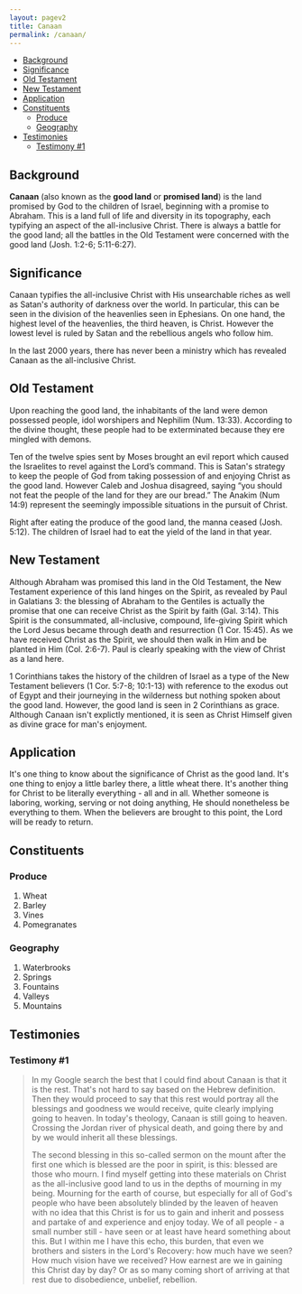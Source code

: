```yaml
---
layout: pagev2
title: Canaan
permalink: /canaan/
---
```

- [Background](#background)
- [Significance](#significance)
- [Old Testament](#old-testament)
- [New Testament](#new-testament)
- [Application](#application)
- [Constituents](#constituents)
  - [Produce](#produce)
  - [Geography](#geography)
- [Testimonies](#testimonies)
  - [Testimony #1](#testimony-1)


## Background

**Canaan** (also known as the **good land** or **promised land**) is the land promised by God to the children of Israel, beginning with a promise to Abraham. This is a land full of life and diversity in its topography, each typifying an aspect of the all-inclusive Christ. There is always a battle for the good land; all the battles in the Old Testament were concerned with the good land (Josh. 1:2-6; 5:11-6:27).

## Significance

Canaan typifies the all-inclusive Christ with His unsearchable riches as well as Satan's authority of darkness over the world. In particular, this can be seen in the division of the heavenlies seen in Ephesians. On one hand, the highest level of the heavenlies, the third heaven, is Christ. However the lowest level is ruled by Satan and the rebellious angels who follow him.

In the last 2000 years, there has never been a ministry which has revealed Canaan as the all-inclusive Christ. 

## Old Testament

Upon reaching the good land, the inhabitants of the land were demon possessed people, idol worshipers and Nephilim (Num. 13:33). According to the divine thought, these people had to be exterminated because they ere mingled with demons. 

Ten of the twelve spies sent by Moses brought an evil report which caused the Israelites to revel against the Lord’s command. This is Satan's strategy to keep the people of God from taking possession of and enjoying Christ as the good land. However Caleb and Joshua disagreed, saying “you should not feat the people of the land for they are our bread.”  The Anakim (Num 14:9) represent the seemingly impossible situations in the pursuit of Christ.

Right after eating the produce of the good land, the manna ceased (Josh. 5:12). The children of Israel had to eat the yield of the land in that year.

## New Testament

Although Abraham was promised this land in the Old Testament, the New Testament experience of this land hinges on the Spirit, as revealed by Paul in Galatians 3: the blessing of Abraham to the Gentiles is actually the promise that one can receive Christ as the Spirit by faith (Gal. 3:14). This Spirit is the consummated, all-inclusive, compound, life-giving Spirit which the Lord Jesus became through death and resurrection (1 Cor. 15:45). As we have received Christ as the Spirit, we should then walk in Him and be planted in Him (Col. 2:6-7). Paul is clearly speaking with the view of Christ as a land here.

1 Corinthians takes the history of the children of Israel as a type of the New Testament believers (1 Cor. 5:7-8; 10:1-13) with reference to the exodus out of Egypt and their journeying in the wilderness but nothing spoken about the good land. However, the good land is seen in 2 Corinthians as grace. Although Canaan isn't explictly mentioned, it is seen as Christ Himself given as divine grace for man's enjoyment.

## Application

It's one thing to know about the significance of Christ as the good land. It's one thing to enjoy a little barley there, a little wheat there. It's another thing for Christ to be literally everything - all and in all. Whether someone is laboring, working, serving or not doing anything, He should nonetheless be everything to them. When the believers are brought to this point, the Lord will be ready to return. 

## Constituents

### Produce

1. Wheat
2. Barley
3. Vines
4. Pomegranates

### Geography

1. Waterbrooks
2. Springs
3. Fountains
4. Valleys
5. Mountains

## Testimonies

### Testimony #1

>In my Google search the best that I could find about Canaan is that it is the rest. That's not hard to say based on the Hebrew definition. Then they would proceed to say that this rest would portray all the blessings and goodness we would receive, quite clearly implying going to heaven. In today's theology, Canaan is still going to heaven. Crossing the Jordan river of physical death, and going there by and by we would inherit all these blessings. 
>
>The second blessing in this so-called sermon on the mount after the first one which is blessed are the poor in spirit, is this: blessed are those who mourn. I find myself getting into these materials on Christ as the all-inclusive good land to us in the depths of mourning in my being. Mourning for the earth of course, but especially for all of God's people who have been absolutely blinded by the leaven of heaven with no idea that this Christ is for us to gain and inherit and possess and partake of and experience and enjoy today. We of all people - a small number still - have seen or at least have heard something about this. But I within me I have this echo, this burden, that even we brothers and sisters in the Lord's Recovery: how much have we seen? How much vision have we received? How earnest are we in gaining this Christ day by day? Or as so many coming short of arriving at that rest due to disobedience, unbelief, rebellion.